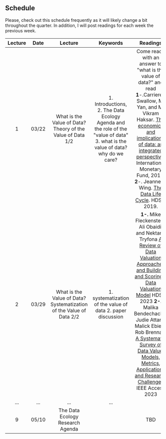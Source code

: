 ## Schedule

Please, check out this schedule frequently as it will likely change a bit throughout the quarter. In addition, I will post readings for each week the previous week.

| Lecture |  Date |  Lecture |  Keywords  |  Readings |
| :----: |:----:|:----:|:------:|:----:|
| 1 | 03/22 | What is the Value of Data? Theory of the Value of Data 1/2 |  1. Introductions, 2. The Data Ecology Agenda and the role of the "value of data" 3. what is the value of data? why do we care? | Come ready with an answer to "what is the value of data?" and read **1**-.Carriere-Swallow, Mr Yan, and Mr Vikram Haksar. [The economics and implications of data: an integrated perspective.](https://www.elibrary.imf.org/view/journals/087/2019/013/article-A001-en.xml) International Monetary Fund, 2019. **2**-. Jeannette Wing. [The Data Life Cycle](https://hdsr.mitpress.mit.edu/pub/577rq08d/release/4). HDSR, 2019. |
| 2 | 03/29 | What is the Value of Data? Systematization of the Value of Data 2/2 | 1. systematization of the value of data 2. paper discussion  | **1-.** Mike Fleckenstein, Ali Obaidi, and Nektaria Tryfona [A Review of Data Valuation Approaches and Building and Scoring a Data Valuation Model](https://hdsr.mitpress.mit.edu/pub/1qxkrnig/release/1) HDSR 2023  **2-.** Malika Bendechache, Judie Attard, Malick Ebiele, Rob Brennan. [A Systematic Survey of Data Value: Models, Metrics, Applications and Research Challenges](https://ieeexplore.ieee.org/document/10251501) IEEE Access 2023 | 
| ... | ... | ... | ... | 
| 9 | 05/10 | The Data Ecology Research Agenda |   | TBD | 

<!--
| 10/07 | Data value chains and data as a "first-class citizen" | economic properties of data, privacy, acquisition, preparation, metadata management, data catalogs | **1**-. Nithya Sambasivan, Shivani Kapania, Hannah Highfill, Diana Akron, Praveen Paritosh, Lora M Aroyo. ["Everyone wants to do the model work, not the data work": Data Cascades in High-Stakes AI](https://dl.acm.org/doi/abs/10.1145/3411764.3445518?casa_token=ARddOBy4qXYAAAAA:OIZlRPms615AKPMu3INUAGcIafNfMuZRpjzA2lDhra8nuI4IcKVKKO8_u0sHBvGdI83DM1RuZR_EwDc). CHI, 2021. **2**-. Stephen Stigler. [Data Have a Limited Shelf Life](https://hdsr.mitpress.mit.edu/pub/iu26pfw1/release/5). HDSR, 2019. **3**-. Christine L. Borgman. [The Lives and After Lives of Data](https://hdsr.mitpress.mit.edu/pub/4giycvvj/release/7). HDSR, 2019. **4**-. Timnit Gebru, Jamie Morgenstern, Briana Vecchione, Jennifer Wortman Vaughan, Hanna Wallach, Hal Daumé III, Kate Crawford. [Datasheets for Datasets](https://arxiv.org/abs/1803.09010). Arxiv. 2018 |
| 10/14 | Workshop day (optional) | Elicitation mechanisms in practice | [IDEAL Workshop: Elicitation mechanisms in practice. Part of the special quarter on Data Economics](https://www.ideal.northwestern.edu/events/elicitation-mechanisms-in-practice-workshop/) |
| 10/21 | Value of Information or the Value of Data for Decision Making | Information Structures, Information Economics, Statistical Decision Making | **1**-. Gerald Feltham. [The Value of Information](https://www.jstor.org/stable/243630#metadata_info_tab_contents). The Accounting Review. 1968 **2**-. Christian Gollier. The Economics of Risk and Time - (Only Chapter 23. The Value of Information). 1999 **3**-. Patrick Bajari, Victor Chernozhukov, Ali Hortaçsu, Junichi Suzuki. [The Impact of Big Data on Firm Performance: An Empirical Investigation](https://www.nber.org/papers/w24334) AEA 2019 |
| 10/28 | The value of data and its connection to Machine Learning | machine learning, relationship between decision making and prediction, instrumental value of training data, shapley value and revenue allocation, the (new) new data economy | **1**-. Eric Breck, Neoklis Polyzotis, Sudip Roy, Steven Euijong Whang, Martin Zinkevich [Data Validation for Machine Learning](https://mlsys.org/Conferences/2019/doc/2019/167.pdf) SysML 2019. **2**-. Gavin Brown, Adam Pocock, Ming-Jie Zhao, Mikel Lujan [Conditional Likelihood Maximisation: A Unifying Framework for Information Theoretic Feature Selection](https://www.jmlr.org/papers/volume13/brown12a/brown12a.pdf) JMLR 2012 **3**-. Amirata Ghorbani, James Zou, [Data Shapley: Equitable Valuation of Data for Machine Learning](http://proceedings.mlr.press/v97/ghorbani19c.html) ICML 2019 |
| 11/04 | Data Sharing and Organization | data sharing architectures, the value of pooling data, compliance and security, privacy and externalities, data warehousing, lakes, and knowledge graphs, data mesh and other organization methods | **1**-. [Data Warehouse--Wikipedia](https://en.wikipedia.org/wiki/Data_warehouse) **2**-. Michael Armbrust, Ali Ghodsi, Reynold Xin, Matei Zaharia [Lakehouse: A New Generation of Open Platforms that Unify Data Warehousing and Advanced Analytics](https://www.cidrdb.org/cidr2021/papers/cidr2021_paper17.pdf) CIDR 2021 **3**-. Zhamak Dehghani [How to Move Beyond a Monolithic Data Lake to a Distributed Data Mesh](https://martinfowler.com/articles/data-monolith-to-mesh.html) |
| 11/11 | Data Markets and the New Data Economy | definition of data market, types and examples of data markets, definition of the data economy, incentive engineering, informing models with data, loop between design and implementation | TBD |
| 11/18 | Theoretical Data Markets, Data Pricing, and other Issues | game theory, mechanism design, data pricing | **1**-. Anish Agarwal, Munther Dahleh, Tuhin Sarkar [A Marketplace for data: an algorithmic solution](https://dl.acm.org/doi/pdf/10.1145/3328526.3329589) EC 2019 **2**-. Charles Jones, Christopher Tonetti, [Nonrivalry and the Economics of Data](https://www.aeaweb.org/articles?id=10.1257/aer.20191330) American Economic Review. September 2020 |
| 11/25 | Thanskgiving |  | -- |
| 12/02 | Data Governance and the Opportunity of Well-Functioning Data Markets | unions, trusts, cooperations, dividends, data federalism, data-as-labor | **1-.** Mozilla Insights, Jonathan van Geuns, Ana Brandusescu [What Does it Mean? Shifting Power Through Data Governance](https://foundation.mozilla.org/en/data-futures-lab/data-for-empowerment/shifting-power-through-data-governance/) Mozilla Foundation September 2020 **2-.** [Data for Empowerment](https://foundation.mozilla.org/en/data-futures-lab/data-for-empowerment/) **3**-. Sylvie Delacroix,  Neil D Lawrence. [Bottom-up data Trusts: disturbing the ‘one size fits all’ approach to data governance](https://academic.oup.com/idpl/article/9/4/236/5579842). International Data Privacy Law, Volume 9, Issue 4, November 2019 **4**-. TBD |
| 12/09 | Project Presentations. Summary and Wrap up | Students present quarter projects, peer evaluation | -- |
-->
